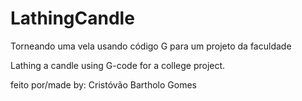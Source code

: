 # LathingCandle
Torneando uma vela usando código G para um projeto da faculdade

Lathing a candle using G-code for a college project.

feito por/made by: Cristóvão Bartholo Gomes
